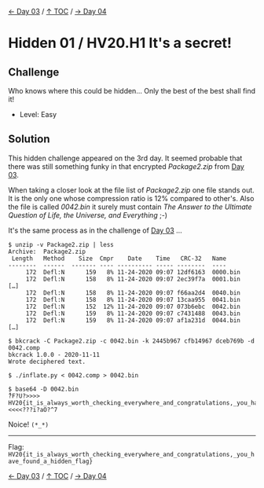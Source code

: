 [← Day 03](../day03/) / [↑ TOC](../README.md) / [→ Day 04](../day04/)


# Hidden 01 / HV20.H1 It's a secret!



## Challenge

<!-- ...10....:...20....:...30....:...40....:...50....:...60....:...70....:. -->
Who knows where this could be hidden... Only the best of the best shall find it!

* Level: Easy



## Solution

This hidden challenge appeared on the 3rd day. It seemed probable that there
was still something funky in that encrypted _Package2.zip_ from
[Day 03](../day03/).

When taking a closer look at the file list of _Package2.zip_ one file stands
out. It is the only one whose compression ratio is 12% compared to other's.
Also the file is called _0042.bin_ it surely must contain _The Answer to the
Ultimate Question of Life, the Universe, and Everything_ ;-)

It's the same process as in the challenge of [Day 03](../day03/) …

``` shell
$ unzip -v Package2.zip | less
Archive:  Package2.zip
 Length   Method    Size  Cmpr    Date    Time   CRC-32   Name
--------  ------  ------- ---- ---------- ----- --------  ----
     172  Defl:N      159   8% 11-24-2020 09:07 12df6163  0000.bin
     172  Defl:N      158   8% 11-24-2020 09:07 2ec39f7a  0001.bin
[…]
     172  Defl:N      158   8% 11-24-2020 09:07 f66aa2d4  0040.bin
     172  Defl:N      158   8% 11-24-2020 09:07 13caa955  0041.bin
     172  Defl:N      152  12% 11-24-2020 09:07 073b6ebc  0042.bin
     172  Defl:N      159   8% 11-24-2020 09:07 c7431488  0043.bin
     172  Defl:N      159   8% 11-24-2020 09:07 af1a231d  0044.bin
[…]

$ bkcrack -C Package2.zip -c 0042.bin -k 2445b967 cfb14967 dceb769b -d 0042.comp
bkcrack 1.0.0 - 2020-11-11
Wrote deciphered text.

$ ./inflate.py < 0042.comp > 0042.bin

$ base64 -D 0042.bin 
ُ?F?U?>>>>   HV20{it_is_always_worth_checking_everywhere_and_congratulations,_you_have_found_a_hidden_flag}   <<<<???i?aO?^7
```

Noice! `(*_*)`

--------------------------------------------------------------------------------

Flag: `HV20{it_is_always_worth_checking_everywhere_and_congratulations,_you_have_found_a_hidden_flag}`

[← Day 03](../day03/) / [↑ TOC](../README.md) / [→ Day 04](../day04/)
